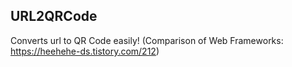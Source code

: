 ## URL2QRCode

Converts url to QR Code easily!
(Comparison of Web Frameworks: https://heehehe-ds.tistory.com/212)
